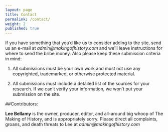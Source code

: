 ```yaml
---
layout: page
title: Contact
permalink: /contact/
weight: 2
published: true
---
```


If you have something that you’d like us to consider adding to the site, send us an e-mail at _admin@makingofhistory.com_ and we'll leave instructions for where to send the bribe money. Also please keep these submission criteria in mind:

1. All submissions must be your own work and must not use any copyrighted, trademarked, or otherwise protected material. 

2. All submissions must include a detailed list of the sources for your research. If we can’t verify your information, we won’t put your submission on the site.

##Contributors:

**Lee Bellamy** is the owner, producer, editor, and all-around big whoop of The Making of History, and is appropriately sorry. Please direct all complaints, groans, and death threats to Lee at _admin@makingofhistory.com_


